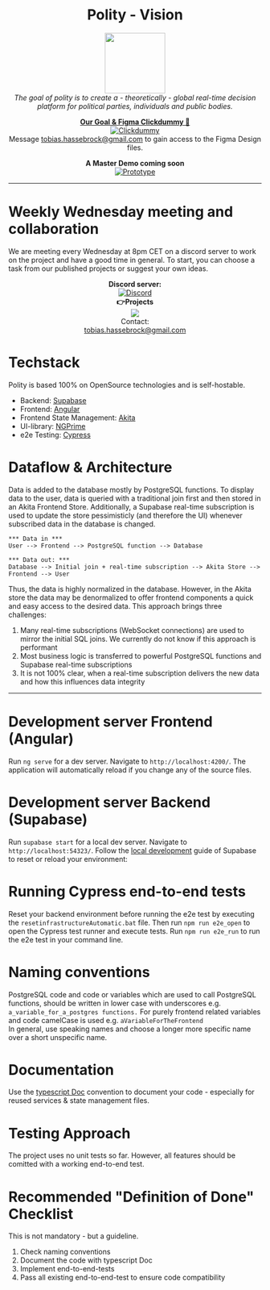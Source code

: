 <h1 align="center"> Polity - Vision </h1>
<p align="center">
  <img src="https://user-images.githubusercontent.com/35246325/187027016-86be54cf-53f9-4536-9b1e-c296a6381629.png" width="120px" height="120px"/>
  <br>
  <i>The goal of polity is to create a - theoretically - global real-time decision platform for political parties, individuals and public bodies.
</i>
  <br>
</p>


<p align="center">
  <a href="https://www.figma.com/proto/cAT8Aonu8P7ojwgnKcVlkz/Polity?node-id=51098%3A4670"><strong>Our Goal & Figma Clickdummy 🚀</strong></a>
  <br>
    <a href="https://www.figma.com/proto/cAT8Aonu8P7ojwgnKcVlkz/Polity?node-id=51098%3A4670"><img src="https://img.shields.io/badge/Clickdummy-up-brightgreen" alt="Clickdummy" /></a>
  </a>
  <br>
  Message <a href="tobias.hassebrock@gmail.com">tobias.hassebrock@gmail.com</a> to gain access to the Figma Design files.
</p>

<p align="center">
  <stong><strong>A Master Demo coming soon</strong>
  <br>
    <a href=""><img src="https://img.shields.io/badge/Prototype-soon-red" alt="Prototype" /></a>
</p>
  
<hr>

<h1>Weekly Wednesday meeting and collaboration </h1>
    
We are meeting every Wednesday at 8pm CET on a discord server to work on the project and have a good time in general. To start, you can choose a task from our published projects or suggest your own ideas.

<p align="center">
  <strong>Discord server:</strong>
  <br>
  <a href="https://discord.gg/5bpnZ5ys"><img src="https://img.shields.io/badge/Discord-up-brightgreen" alt="Discord" /></a>
  <br>
  <strong>👉Projects</strong>
  <br>
  <a href=""><img src="https://img.shields.io/badge/Projects-soon-red" /></a>
  <br>
  Contact:
  <br>
  <a href="tobias.hassebrock@gmail.com">tobias.hassebrock@gmail.com</a>
</p>

<h1>Techstack</h1>
Polity is based 100% on OpenSource technologies and is self-hostable.

<ul>
  <li>Backend: <a href="https://github.com/supabase/supabase">Supabase</a></li>
  <li>Frontend: <a href="https://github.com/angular/angular">Angular</a></li>
  <li>Frontend State Management: <a href="https://github.com/salesforce/akita">Akita</a></li>
  <li>UI-library: <a href="https://github.com/primefaces/primeng">NGPrime</a></li>
  <li>e2e Testing: <a href="https://github.com/cypress-io/cypress">Cypress</a></li>
</ul>

<h1> Dataflow & Architecture</h1>
Data is added to the database mostly by PostgreSQL functions. To display data to the user, data is queried with a traditional join first and then stored in an Akita Frontend Store. Additionally, a Supabase real-time subscription is used to update the store pessimisticly (and therefore the UI) whenever subscribed data in the database is changed.

    *** Data in ***
    User --> Frontend --> PostgreSQL function --> Database
    
    *** Data out: ***
    Database --> Initial join + real-time subscription --> Akita Store --> Frontend --> User

Thus, the data is highly normalized in the database. However, in the Akita store the data may be denormalized to offer frontend components a quick and easy access to the desired data. This approach brings three challenges:
<ol>
  <li>Many real-time subscriptions (WebSocket connections) are used to mirror the initial SQL joins. We currently do not know if this approach is performant</li>
   <li>Most business logic is transferred to powerful PostgreSQL functions and Supabase real-time subscriptions</li>
  <li>It is not 100% clear, when a real-time subscription delivers the new data and how this influences data integrity</li>
</ol>
<hr>
<h1>Development server Frontend (Angular)</h1>
Run <code>ng serve</code> for a dev server. Navigate to <code>http://localhost:4200/</code>. The application will automatically reload if you change any of the source files.

<h1>Development server Backend (Supabase)</h1>
Run <code>supabase start</code> for a local dev server. Navigate to <code>http://localhost:54323/</code>. Follow the <a href="https://supabase.com/docs/guides/cli/local-development">local development<a/> guide of Supabase to reset or reload your environment:

<h1>Running Cypress end-to-end tests</h1>
Reset your backend environment before running the e2e test by executing the <code>resetinfrastructureAutomatic.bat</code> file. Then run <code>npm run e2e_open</code> to open the Cypress test runner and execute tests. Run <code>npm run e2e_run</code> to run the e2e test in your command line.

<h1>Naming conventions</h1>
PostgreSQL code and code or variables which are used to call PostgreSQL functions, should be written in lower case with underscores e.g. <code>a_variable_for_a_postgres functions.</code> For purely frontend related variables and code camelCase is used e.g. <code>aVariableForTheFrontend</code>
<br>
In general, use speaking names and choose a longer more specific name over a short unspecific name.

<h1>Documentation</h1>
  Use the <a href="https://tsdoc.org/">typescript Doc</a> convention to document your code - especially for reused services & state management files.

<h1>Testing Approach</h1>
The project uses no unit tests so far. However, all features should be comitted with a working end-to-end test.

<h1>Recommended "Definition of Done" Checklist</h1>
This is not mandatory - but a guideline.
<ol>
  <li>Check naming conventions</li>
  <li>Document the code with typescript Doc</li>
  <li>Implement end-to-end-tests</li>
  <li>Pass all existing end-to-end-test to ensure code compatibility</li>
</ol>
